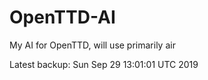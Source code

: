 # OpenTTD-AI
My AI for OpenTTD, will use primarily air

Latest backup: Sun Sep 29 13:01:01 UTC 2019
